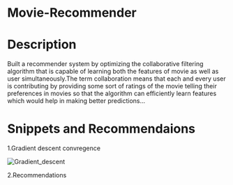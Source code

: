 # Movie-Recommender
 
# Description 
Built a recommender system by optimizing the collaborative filtering algorithm that is capable of learning both the features of movie as well as  
user simultaneously.The term collaboration means that each and every user is contributing by providing some sort of ratings of the movie 
telling their preferences in movies so that the algorithm can efficiently learn features which would help in making better predictions...

# Snippets and Recommendaions
1.Gradient descent convregence

![Gradient_descent](https://user-images.githubusercontent.com/84433782/129437597-5b007c8f-5082-49b9-a160-d922e8bfa1a0.png)


2.Recommendations


